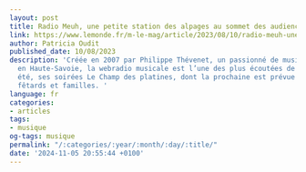 ```yaml
---
layout: post
title: Radio Meuh, une petite station des alpages au sommet des audiences
link: https://www.lemonde.fr/m-le-mag/article/2023/08/10/radio-meuh-une-petite-station-des-alpages-au-sommet-des-audiences_6184991_4500055.html
author: Patricia Oudit
published_date: 10/08/2023
description: 'Créée en 2007 par Philippe Thévenet, un passionné de musique, à La Clusaz,
  en Haute-Savoie, la webradio musicale est l’une des plus écoutées de France. Chaque
  été, ses soirées Le Champ des platines, dont la prochaine est prévue mi-août, réunissent
  fêtards et familles. '
language: fr
categories:
- articles
tags:
- musique
og-tags: musique
permalink: "/:categories/:year/:month/:day/:title/"
date: '2024-11-05 20:55:44 +0100'
---
```

